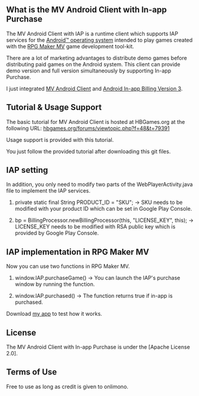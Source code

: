 ## What is the MV Android Client with In-app Purchase

The MV Android Client with IAP is a runtime client which supports IAP services for the [Android&trade; operating system](https://www.android.com) intended to play games created with the [RPG Maker MV](http://www.rpgmakerweb.com) game development tool-kit.

There are a lot of marketing advantages to distribute demo games before distributing paid games on the Android system. This client can provide demo version and full version simultaneously by supporting In-app Purchase.

I just integrated [MV Android Client](https://github.com/AltimitSystems/mv-android-client) and [Android In-app Billing Version 3](https://github.com/anjlab/android-inapp-billing-v3).

## Tutorial & Usage Support

The basic tutorial for MV Android Client is hosted at HBGames.org at the following URL:
[hbgames.org/forums/viewtopic.php?f=48&t=79391](http://www.hbgames.org/forums/viewtopic.php?f=48&t=79391)

Usage support is provided with this tutorial.

You just follow the provided tutorial after downloading this git files.

## IAP setting

In addition, you only need to modify two parts of the WebPlayerActivity.java file to implement the IAP services.

1) private static final String PRODUCT_ID = "SKU";
-> SKU needs to be modified with your product ID which can be set in Google Play Console.

2) bp = BillingProcessor.newBillingProcessor(this, "LICENSE_KEY", this);
-> LICENSE_KEY needs to be modified with RSA public key which is provided by Google Play Console.

## IAP implementation in RPG Maker MV

Now you can use two functions in RPG Maker MV.

1) window.IAP.purchaseGame()
-> You can launch the IAP's purchase window by running the function.

2) window.IAP.purchased()
-> The function returns true if in-app is purchased.

Download [my app](https://play.google.com/store/apps/details?id=com.blogspot.studiohns.essence_td_en) to test how it works.

## License

The MV Android Client with In-app Purchase is under the [Apache License 2.0].

## Terms of Use

Free to use as long as credit is given to onlimono.
